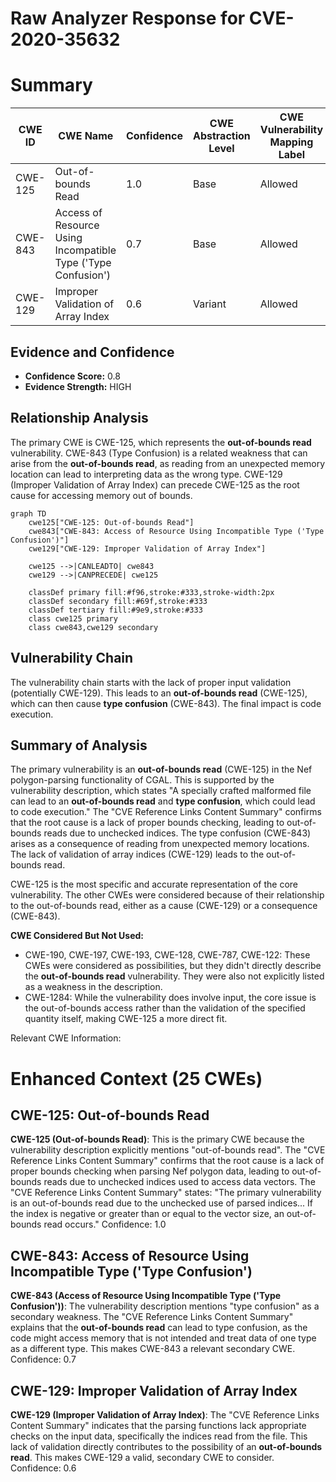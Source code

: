 # Raw Analyzer Response for CVE-2020-35632

# Summary
| CWE ID | CWE Name | Confidence | CWE Abstraction Level | CWE Vulnerability Mapping Label | CWE-Vulnerability Mapping Notes |
|---|---|---|---|---|---|
| CWE-125 | Out-of-bounds Read | 1.0 | Base | Allowed | Primary CWE |
| CWE-843 | Access of Resource Using Incompatible Type ('Type Confusion') | 0.7 | Base | Allowed | Secondary CWE |
| CWE-129 | Improper Validation of Array Index | 0.6 | Variant | Allowed | Secondary CWE |

## Evidence and Confidence

*   **Confidence Score:** 0.8
*   **Evidence Strength:** HIGH

## Relationship Analysis
The primary CWE is CWE-125, which represents the **out-of-bounds read** vulnerability. CWE-843 (Type Confusion) is a related weakness that can arise from the **out-of-bounds read**, as reading from an unexpected memory location can lead to interpreting data as the wrong type. CWE-129 (Improper Validation of Array Index) can precede CWE-125 as the root cause for accessing memory out of bounds.

```mermaid
graph TD
    cwe125["CWE-125: Out-of-bounds Read"]
    cwe843["CWE-843: Access of Resource Using Incompatible Type ('Type Confusion')"]
    cwe129["CWE-129: Improper Validation of Array Index"]
    
    cwe125 -->|CANLEADTO| cwe843
    cwe129 -->|CANPRECEDE| cwe125
    
    classDef primary fill:#f96,stroke:#333,stroke-width:2px
    classDef secondary fill:#69f,stroke:#333
    classDef tertiary fill:#9e9,stroke:#333
    class cwe125 primary
    class cwe843,cwe129 secondary
```

## Vulnerability Chain
The vulnerability chain starts with the lack of proper input validation (potentially CWE-129). This leads to an **out-of-bounds read** (CWE-125), which can then cause **type confusion** (CWE-843). The final impact is code execution.

## Summary of Analysis
The primary vulnerability is an **out-of-bounds read** (CWE-125) in the Nef polygon-parsing functionality of CGAL. This is supported by the vulnerability description, which states "A specially crafted malformed file can lead to an **out-of-bounds read** and **type confusion**, which could lead to code execution." The "CVE Reference Links Content Summary" confirms that the root cause is a lack of proper bounds checking, leading to out-of-bounds reads due to unchecked indices. The type confusion (CWE-843) arises as a consequence of reading from unexpected memory locations. The lack of validation of array indices (CWE-129) leads to the out-of-bounds read.

CWE-125 is the most specific and accurate representation of the core vulnerability. The other CWEs were considered because of their relationship to the out-of-bounds read, either as a cause (CWE-129) or a consequence (CWE-843).

**CWE Considered But Not Used:**

*   CWE-190, CWE-197, CWE-193, CWE-128, CWE-787, CWE-122: These CWEs were considered as possibilities, but they didn't directly describe the **out-of-bounds read** vulnerability. They were also not explicitly listed as a weakness in the description.
*   CWE-1284: While the vulnerability does involve input, the core issue is the out-of-bounds access rather than the validation of the specified quantity itself, making CWE-125 a more direct fit.

Relevant CWE Information:

# Enhanced Context (25 CWEs)

## CWE-125: Out-of-bounds Read
**CWE-125 (Out-of-bounds Read)**: This is the primary CWE because the vulnerability description explicitly mentions "out-of-bounds read". The "CVE Reference Links Content Summary" confirms that the root cause is a lack of proper bounds checking when parsing Nef polygon data, leading to out-of-bounds reads due to unchecked indices used to access data vectors. The "CVE Reference Links Content Summary" states: "The primary vulnerability is an out-of-bounds read due to the unchecked use of parsed indices... If the index is negative or greater than or equal to the vector size, an out-of-bounds read occurs." Confidence: 1.0

## CWE-843: Access of Resource Using Incompatible Type ('Type Confusion')
**CWE-843 (Access of Resource Using Incompatible Type ('Type Confusion'))**: The vulnerability description mentions "type confusion" as a secondary weakness. The "CVE Reference Links Content Summary" explains that the **out-of-bounds read** can lead to type confusion, as the code might access memory that is not intended and treat data of one type as a different type. This makes CWE-843 a relevant secondary CWE. Confidence: 0.7

## CWE-129: Improper Validation of Array Index
**CWE-129 (Improper Validation of Array Index)**: The "CVE Reference Links Content Summary" indicates that the parsing functions lack appropriate checks on the input data, specifically the indices read from the file. This lack of validation directly contributes to the possibility of an **out-of-bounds read**. This makes CWE-129 a valid, secondary CWE to consider. Confidence: 0.6
